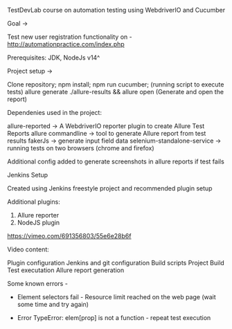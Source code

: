TestDevLab course on automation testing using WebdriverIO and Cucumber

Goal ->

Test new user registration functionality on - http://automationpractice.com/index.php


Prerequisites:
JDK,
NodeJs v14^

Project setup ->

Clone repository;
npm install;
npm run cucumber; (running script to execute tests)
allure generate ./allure-results && allure open (Generate and open the report)


Dependenies used in the project:

allure-reported -> A WebdriverIO reporter plugin to create Allure Test Reports
allure commandline -> tool to generate Allure report from test results
fakerJs -> generate input field data
selenium-standalone-service -> running tests on two browsers (chrome and firefox)

Additional config added to generate screenshots in allure reports if test fails


Jenkins Setup

Created using Jenkins freestyle project and recommended plugin setup

Additional plugins:
1. Allure reporter
2. NodeJS plugin



https://vimeo.com/691356803/55e6e28b6f

Video content:

Plugin configuration 
Jenkins and git configuration
Build scripts
Project Build
Test executation
Allure report generation




Some known errors -

* Element selectors fail - Resource limit reached on the web page (wait some time and try again)

* Error TypeError: elem[prop] is not a function - repeat test execution